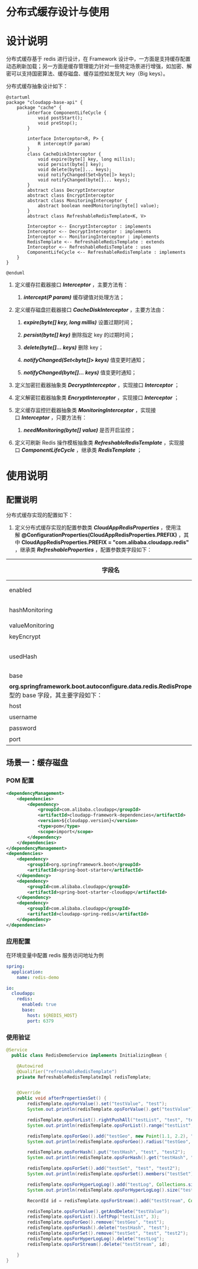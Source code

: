 # 分布式缓存设计与使用


# 设计说明

分布式缓存基于 redis 进行设计，在 Framework 设计中，一方面是支持缓存配置动态刷新加载；另一方面是缓存管理能力针对一些特定场景进行增强，如加密、解密可以支持国密算法、缓存磁盘、缓存监控如发现大 key（Big keys）。

分布式缓存抽象设计如下：

```plantuml
@startuml
package "cloudapp-base-api" {
    package "cache" {
        interface ComponentLifeCycle {
            void postStart();
            void preStop();
        }
        
        interface Interceptor<R, P> {
            R intercept(P param)
        }
        class CacheDiskInterceptor {
            void expire(byte[] key, long millis);
            void persist(byte[] key);
            void delete(byte[]... keys);
            void notifyChanged(Set<byte[]> keys);
            void notifyChanged(byte[]... keys);
        }
        abstract class DecryptInterceptor
        abstract class EncryptInterceptor
        abstract class MonitoringInterceptor {
            abstract boolean needMonitoring(byte[] value);
        }
        abstract class RefreshableRedisTemplate<K, V>
        
        Interceptor <-- EncryptInterceptor : implements
        Interceptor <-- DecryptInterceptor : implements
        Interceptor <-- MonitoringInterceptor : implements
        RedisTemplate <-- RefreshableRedisTemplate : extends
        Interceptor <-- RefreshableRedisTemplate : uses
        ComponentLifeCycle <-- RefreshableRedisTemplate : implements
    }
}

@enduml
```

1.  定义缓存拦截器接口 _**Interceptor**_ ，主要方法有：
    
    1.  _**intercept(P param)**_ 缓存键值对处理方法；
        
2.  定义缓存磁盘拦截器接口 _**CacheDiskInterceptor**_ ，主要方法由：
    
    1.  _**expire(byte\[\] key, long millis)**_ 设置过期时间；
        
    2.  _**persist(byte\[\] key)**_ 删除指定 key 的过期时间；
        
    3.  _**delete(byte\[\]... keys)**_ 删除 key；
        
    4.  _**notifyChanged(Set<byte\[\]> keys)**_ 值变更时通知；
        
    5.  _**notifyChanged(byte\[\]... keys)**_ 值变更时通知；     
        
3.  定义加密拦截器抽象类 _**DecryptInterceptor**_ ，实现接口 _**Interceptor**_ ；
    
4.  定义解密拦截器抽象类 _**EncryptInterceptor**_ ，实现接口 _**Interceptor**_ ；
    
5.  定义缓存监控拦截器抽象类 _**MonitoringInterceptor**_ ，实现接口 _**Interceptor**_ ，只要方法有：
    
    1.  _**needMonitoring(byte\[\] value)**_ 是否开启监控；
        
6.  定义可刷新 Redis 操作模板抽象类 _**RefreshableRedisTemplate**_ ，实现接口 _**ComponentLifeCycle**_ ，继承类 _**RedisTemplate**_ ；
    

# 使用说明

## 配置说明

分布式缓存实现的配置如下：

1.  定义分布式缓存实现的配置参数类 _**CloudAppRedisProperties**_ ，使用注解 **@ConfigurationProperties(CloudAppRedisProperties.PREFIX)** ，其中 **CloudAppRedisProperties.PREFIX = "com.alibaba.cloudapp.redis"** ，继承类 _**RefreshableProperties**_ ，配置参数类字段如下：
    

|  **字段名**  |  **数据类型**  |  **默认值**  |  **备注**  |
| --- | --- | --- | --- |
|  enabled  |  boolean  |  \-  |  启用分布式缓存  |
|  hashMonitoring  |  boolean  |  false  |  是否监控哈希类型  |
|  valueMonitoring  |  boolean  |  false  |  是否监控 value  |
|  keyEncrypt  |  boolean  |  true  |  是否加密 key  |
|  usedHash  |  boolean  |  false  |  是否加密和解密哈希类型的 key 和 value  |
|  base  |  **org.springframework.boot.autoconfigure.data.redis.RedisProperties**  | \-  | \-  |
|  **org.springframework.boot.autoconfigure.data.redis.RedisProperties** 类型的 base 字段，其主要字段如下：  | \- | \- | \- |
|  host  |  String  |  \-  |  redis 访问地址  |
|  username  |  String  |  \-  |  redis 访问账号  |
|  password  |  String  |  \-  |  redis 访问密码  |
|  port  |  int  |  \-  |  redis 访问端口  |


## 场景一：缓存磁盘

### POM 配置

```xml
<dependencyManagement>
    <dependencies>
        <dependency>
            <groupId>com.alibaba.cloudapp</groupId>
            <artifactId>cloudapp-framework-dependencies</artifactId>
            <version>${cloudapp.version}</version>
            <type>pom</type>
            <scope>import</scope>
        </dependency>
    </dependencies>
</dependencyManagement>
<dependencies>
    <dependency>
        <groupId>org.springframework.boot</groupId>
        <artifactId>spring-boot-starter</artifactId>
    </dependency>
    <dependency>
        <groupId>com.alibaba.cloudapp</groupId>
        <artifactId>spring-boot-starter-cloudapp</artifactId>
    </dependency>
    <dependency>
        <groupId>com.alibaba.cloudapp</groupId>
        <artifactId>cloudapp-spring-redis</artifactId>
    </dependency>  
</dependencies>
```

### 应用配置

在环境变量中配置 redis 服务访问地址为例

```yaml
spring:
  application:
    name: redis-demo

io:
  cloudapp:
    redis:
      enabled: true
      base:
        host: ${REDIS_HOST}
        port: 6379
```

### 使用验证

```java
@Service
  public class RedisDemoService implements InitializingBean {

    @Autowired
    @Qualifier("refreshableRedisTemplate")
    private RefreshableRedisTemplateImpl redisTemplate;


    @Override
    public void afterPropertiesSet() {
        redisTemplate.opsForValue().set("testValue", "test");
        System.out.println(redisTemplate.opsForValue().get("testValue"));

        redisTemplate.opsForList().rightPushAll("testList", "test", "test2", "test3");
        System.out.println(redisTemplate.opsForList().range("testList", 0, -1));

        redisTemplate.opsForGeo().add("testGeo", new Point(1.1, 2.2), "test");
        System.out.println(redisTemplate.opsForGeo().radius("testGeo", "test", 10));

        redisTemplate.opsForHash().put("testHash", "test", "test2");
        System.out.println(redisTemplate.opsForHash().get("testHash", "test"));

        redisTemplate.opsForSet().add("testSet", "test", "test2");
        System.out.println(redisTemplate.opsForSet().members("testSet"));

        redisTemplate.opsForHyperLogLog().add("testLog", Collections.singletonMap("test", "test2"));
        System.out.println(redisTemplate.opsForHyperLogLog().size("testLog"));

        RecordId id = redisTemplate.opsForStream().add("testStream", Collections.singletonMap("test", "test2"));

        redisTemplate.opsForValue().getAndDelete("testValue");
        redisTemplate.opsForList().leftPop("testList", 3);
        redisTemplate.opsForGeo().remove("testGeo", "test");
        redisTemplate.opsForHash().delete("testHash", "test");
        redisTemplate.opsForSet().remove("testSet", "test", "test2");
        redisTemplate.opsForHyperLogLog().delete("testLog");
        redisTemplate.opsForStream().delete("testStream", id);

    }
}
```
